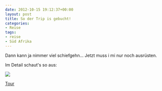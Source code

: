 ```yaml
---
date: 2012-10-15 19:12:37+00:00
layout: post
title: So der Trip is gebucht!
categories:
- Reise
tags:
- reise
- Süd Afrika
---
```


Dann kann ja nimmer viel schiefgehn... Jetzt muss i mi nur noch ausrüsten.

Im Detail schaut's so aus:

![](http://media.gadventures.com/media-server/thumbs/dynamic/admin/maps/2013/DATJ_png_800x800_q85.png)

[Tour](http://www.gadventures.com/trips/cape-town-to-joburg-adventure/DATJ/2013/)


